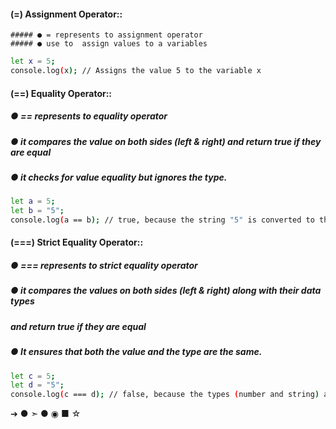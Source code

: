 #### (=) Assignment Operator::
    ##### ● = represents to assignment operator 
    ##### ● use to  assign values to a variables

```bash
let x = 5; 
console.log(x); // Assigns the value 5 to the variable x
```


#### (==) Equality Operator::
##### ● == represents to equality operator 
##### ● it compares the value on both sides (left & right) and return true if they are equal
##### ● it checks for value equality but ignores the type.

```bash
let a = 5;
let b = "5";
console.log(a == b); // true, because the string "5" is converted to the number 5 before comparison
```


#### (===) Strict Equality Operator::
##### ● === represents to strict equality operator
##### ● it compares the values on both sides (left & right) along with their data types 
#####    and return true if they are equal
##### ● It ensures that both the value and the type are the same.

```bash
let c = 5;
let d = "5";
console.log(c === d); // false, because the types (number and string) are different
```

➔
●
➣
●
◉
■
☆
